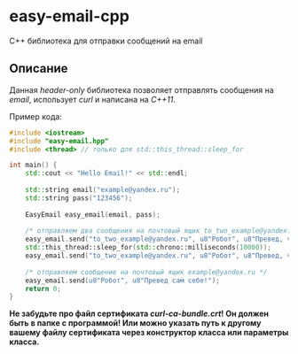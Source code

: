 # easy-email-cpp
C++ библиотека для отправки сообщений на email


## Описание
Данная *header-only* библиотека позволяет отправлять сообщения на *email*, использует *curl* и написана на *C++11*.

Пример кода:

```cpp
#include <iostream>
#include "easy-email.hpp"
#include <thread> // только для std::this_thread::sleep_for

int main() {
	std::cout << "Hello Email!" << std::endl;
	
	std::string email("example@yandex.ru");
	std::string pass("123456");
	
	EasyEmail easy_email(email, pass);
	
	/* отправляем два сообщения на почтовый ящик to_two_example@yandex.ru */
	easy_email.send("to_two_example@yandex.ru", u8"Робот", u8"Превед, человег!");
	std::this_thread::sleep_for(std::chrono::milliseconds(10000));
	easy_email.send("to_two_example@yandex.ru", u8"Робот", u8"Превед, человег! Ещо раз!");
	
	/* отправляем сообщение на почтовый ящик example@yandex.ru */
	easy_email.send(u8"Робот", u8"Превед сам себе!");
	return 0;
}
```

**Не забудьте про файл сертификата *curl-ca-bundle.crt*! Он должен быть в папке с программой! Или можно указать путь к другому вашему файлу сертификата через конструктор класса или параметры класса.**
